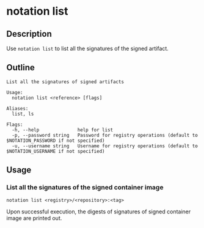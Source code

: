 # notation list

## Description

Use `notation list` to list all the signatures of the signed artifact.

## Outline

```text
List all the signatures of signed artifacts

Usage:
  notation list <reference> [flags]

Aliases:
  list, ls

Flags:
  -h, --help              help for list
  -p, --password string   Password for registry operations (default to $NOTATION_PASSWORD if not specified)
  -u, --username string   Username for registry operations (default to $NOTATION_USERNAME if not specified)
```

## Usage

### List all the signatures of the signed container image

```text
notation list <registry>/<repository>:<tag>
```

Upon successful execution, the digests of signatures of signed container image are printed out.
